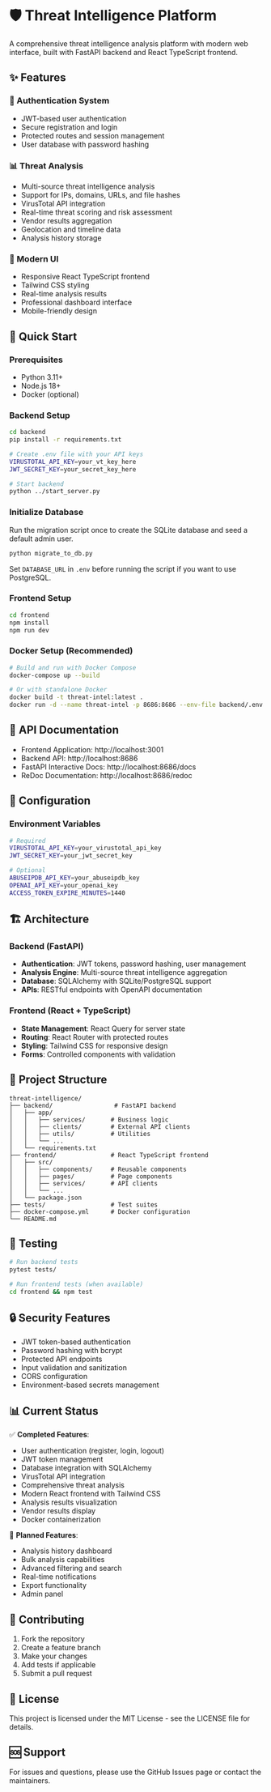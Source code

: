 # 🛡️ Threat Intelligence Platform

A comprehensive threat intelligence analysis platform with modern web interface, built with FastAPI backend and React TypeScript frontend.

## ✨ Features

### 🔐 Authentication System
- JWT-based user authentication
- Secure registration and login
- Protected routes and session management
- User database with password hashing

### 📊 Threat Analysis
- Multi-source threat intelligence analysis
- Support for IPs, domains, URLs, and file hashes
- VirusTotal API integration
- Real-time threat scoring and risk assessment
- Vendor results aggregation
- Geolocation and timeline data
- Analysis history storage

### 🎨 Modern UI
- Responsive React TypeScript frontend
- Tailwind CSS styling
- Real-time analysis results
- Professional dashboard interface
- Mobile-friendly design

## 🚀 Quick Start

### Prerequisites
- Python 3.11+
- Node.js 18+
- Docker (optional)

### Backend Setup
```bash
cd backend
pip install -r requirements.txt

# Create .env file with your API keys
VIRUSTOTAL_API_KEY=your_vt_key_here
JWT_SECRET_KEY=your_secret_key_here

# Start backend
python ../start_server.py
```

### Initialize Database
Run the migration script once to create the SQLite database and seed a default admin user.

```bash
python migrate_to_db.py
```

Set `DATABASE_URL` in `.env` before running the script if you want to use PostgreSQL.

### Frontend Setup
```bash
cd frontend
npm install
npm run dev
```

### Docker Setup (Recommended)
```bash
# Build and run with Docker Compose
docker-compose up --build

# Or with standalone Docker
docker build -t threat-intel:latest .
docker run -d --name threat-intel -p 8686:8686 --env-file backend/.env threat-intel:latest
```

## 📖 API Documentation
- Frontend Application: http://localhost:3001
- Backend API: http://localhost:8686
- FastAPI Interactive Docs: http://localhost:8686/docs
- ReDoc Documentation: http://localhost:8686/redoc

## 🔧 Configuration

### Environment Variables
```bash
# Required
VIRUSTOTAL_API_KEY=your_virustotal_api_key
JWT_SECRET_KEY=your_jwt_secret_key

# Optional
ABUSEIPDB_API_KEY=your_abuseipdb_key
OPENAI_API_KEY=your_openai_key
ACCESS_TOKEN_EXPIRE_MINUTES=1440
```

## 🏗️ Architecture

### Backend (FastAPI)
- **Authentication**: JWT tokens, password hashing, user management
- **Analysis Engine**: Multi-source threat intelligence aggregation
- **Database**: SQLAlchemy with SQLite/PostgreSQL support
- **APIs**: RESTful endpoints with OpenAPI documentation

### Frontend (React + TypeScript)
- **State Management**: React Query for server state
- **Routing**: React Router with protected routes
- **Styling**: Tailwind CSS for responsive design
- **Forms**: Controlled components with validation

## 📁 Project Structure
```
threat-intelligence/
├── backend/                 # FastAPI backend
│   ├── app/
│   │   ├── services/       # Business logic
│   │   ├── clients/        # External API clients
│   │   ├── utils/          # Utilities
│   │   └── ...
│   └── requirements.txt
├── frontend/               # React TypeScript frontend
│   ├── src/
│   │   ├── components/     # Reusable components
│   │   ├── pages/          # Page components
│   │   ├── services/       # API clients
│   │   └── ...
│   └── package.json
├── tests/                  # Test suites
├── docker-compose.yml      # Docker configuration
└── README.md
```

## 🧪 Testing

```bash
# Run backend tests
pytest tests/

# Run frontend tests (when available)
cd frontend && npm test
```

## 🔒 Security Features

- JWT token-based authentication
- Password hashing with bcrypt
- Protected API endpoints
- Input validation and sanitization
- CORS configuration
- Environment-based secrets management

## 📊 Current Status

✅ **Completed Features**:
- User authentication (register, login, logout)
- JWT token management
- Database integration with SQLAlchemy
- VirusTotal API integration
- Comprehensive threat analysis
- Modern React frontend with Tailwind CSS
- Analysis results visualization
- Vendor results display
- Docker containerization

🚧 **Planned Features**:
- Analysis history dashboard
- Bulk analysis capabilities
- Advanced filtering and search
- Real-time notifications
- Export functionality
- Admin panel

## 🤝 Contributing

1. Fork the repository
2. Create a feature branch
3. Make your changes
4. Add tests if applicable
5. Submit a pull request

## 📄 License

This project is licensed under the MIT License - see the LICENSE file for details.

## 🆘 Support

For issues and questions, please use the GitHub Issues page or contact the maintainers.
